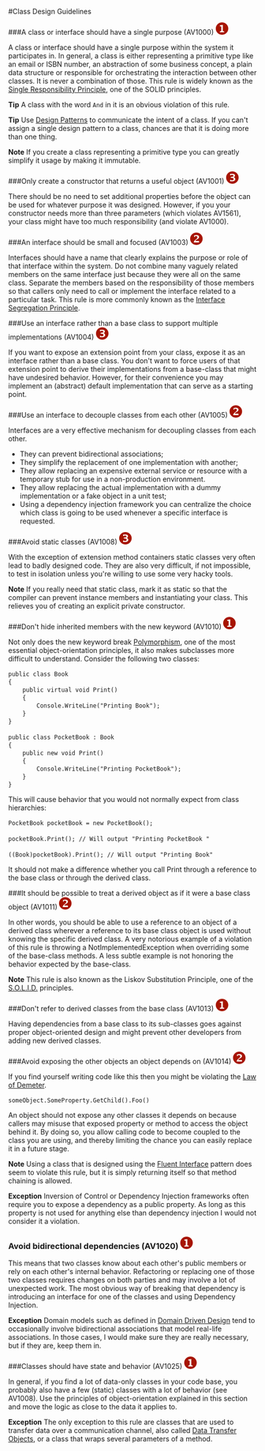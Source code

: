 <!--
NOTE: Requires Markdown Extra. See http://michelf.ca/projects/php-markdown/extra/
 --> 

#Class Design Guidelines

###A class or interface should have a single purpose (AV1000) ![](images/1.png)

A class or interface should have a single purpose within the system it participates in. In general, a class is either representing a primitive type like an email or ISBN number, an abstraction of some business concept, a plain data structure or responsible for orchestrating the interaction between other classes. It is never a combination of those. This rule is widely known as the [Single Responsibility Principle](http://www.objectmentor.com/resources/articles/srp.pdf), one of the SOLID principles.

**Tip** A class with the word `And` in it is an obvious violation of this rule.

**Tip** Use [Design Patterns](http://en.wikipedia.org/wiki/Design_pattern_(computer_science)) to communicate the intent of a class. If you can't assign a single design pattern to a class, chances are that it is doing more than one thing.

**Note** If you create a class representing a primitive type you can greatly simplify it usage by making it immutable.

###Only create a constructor that returns a useful object (AV1001) ![](images/3.png)

There should be no need to set additional properties before the object can be used for whatever purpose it was designed. However, if you your constructor needs more than three parameters (which violates AV1561), your class might have too much responsibility (and violate AV1000).

###An interface should be small and focused (AV1003) ![](images/2.png)

Interfaces should have a name that clearly explains the purpose or role of that interface within the system. Do not combine many vaguely related members on the same interface just because they were all on the same class. Separate the members based on the responsibility of those members so that callers only need to call or implement the interface related to a particular task. This rule is more commonly known as the [Interface Segregation Principle](http://www.objectmentor.com/resources/articles/isp.pdf).

###Use an interface rather than a base class to support multiple implementations (AV1004) ![](images/3.png)

If you want to expose an extension point from your class, expose it as an interface rather than a base class. You don't want to force users of that extension point to derive their implementations from a base-class that might have undesired behavior. However, for their convenience you may implement an (abstract) default implementation that can serve as a starting point.

###Use an interface to decouple classes from each other (AV1005) ![](images/2.png)

Interfaces are a very effective mechanism for decoupling classes from each other.

- They can prevent bidirectional associations; 
- They simplify the replacement of one implementation with another; 
- They allow replacing an expensive external service or resource with a temporary stub for use in a non-production environment.
- They allow replacing the actual implementation with a dummy implementation or a fake object in a unit test; 
- Using a dependency injection framework you can centralize the choice which class is going to be used whenever a specific interface is requested.

###Avoid static classes (AV1008) ![](images/3.png)

With the exception of extension method containers static classes very often lead to badly designed code. They are also very difficult, if not impossible, to test in isolation unless you're willing to use some very hacky tools.

**Note** If you really need that static class, mark it as static so that the compiler can prevent instance members and instantiating your class. This relieves you of creating an explicit private constructor.

###Don't hide inherited members with the new keyword (AV1010) ![](images/1.png)

Not only does the new keyword break [Polymorphism](http://en.wikipedia.org/wiki/Polymorphism_in_object-oriented_programming), one of the most essential object-orientation principles, it also makes subclasses more difficult to understand. Consider the following two classes:

	public class Book  
	{
		public virtual void Print()  
		{
			Console.WriteLine("Printing Book");
		}  
	}
	
	public class PocketBook : Book  
	{
		public new void Print()
		{
			Console.WriteLine("Printing PocketBook");
		}  
	}

This will cause behavior that you would not normally expect from class hierarchies:

	PocketBook pocketBook = new PocketBook();
	
	pocketBook.Print(); // Will output "Printing PocketBook "
	
	((Book)pocketBook).Print(); // Will output "Printing Book"

It should not make a difference whether you call Print through a reference to the base class or through the derived class.

###It should be possible to treat a derived object as if it were a base class object (AV1011) ![](images/2.png)

In other words, you should be able to use a reference to an object of a derived class wherever a reference to its base class object is used without knowing the specific derived class. A very notorious example of a violation of this rule is throwing a NotImplementedException when overriding some of the base-class methods. A less subtle example is not honoring the behavior expected by the base-class.   
  
**Note** This rule is also known as the Liskov Substitution Principle, one of the [S.O.L.I.D.](http://www.lostechies.com/blogs/chad_myers/archive/2008/03/07/pablo-s-topic-of-the-month-march-solid-principles.aspx) principles.

###Don't refer to derived classes from the base class (AV1013) ![](images/1.png)

Having dependencies from a base class to its sub-classes goes against proper object-oriented design and might prevent other developers from adding new derived classes.

###Avoid exposing the other objects an object depends on (AV1014) ![](images/2.png)

If you find yourself writing code like this then you might be violating the [Law of Demeter](http://en.wikipedia.org/wiki/Law_of_Demeter).

	someObject.SomeProperty.GetChild().Foo()

An object should not expose any other classes it depends on because callers may misuse that exposed property or method to access the object behind it. By doing so, you allow calling code to become coupled to the class you are using, and thereby limiting the chance you can easily replace it in a future stage.

**Note** Using a class that is designed using the [Fluent Interface](http://en.wikipedia.org/wiki/Fluent_interface) pattern does seem to violate this rule, but it is simply returning itself so that method chaining is allowed.

**Exception** Inversion of Control or Dependency Injection frameworks often require you to expose a dependency as a public property. As long as this property is not used for anything else than dependency injection I would not consider it a violation.

### Avoid bidirectional dependencies (AV1020) ![](images/1.png)

This means that two classes know about each other's public members or rely on each other's internal behavior. Refactoring or replacing one of those two classes requires changes on both parties and may involve a lot of unexpected work. The most obvious way of breaking that dependency is introducing an interface for one of the classes and using Dependency Injection.

**Exception** Domain models such as defined in [Domain Driven Design](http://domaindrivendesign.org/) tend to occasionally involve bidirectional associations that model real-life associations. In those cases, I would make sure they are really necessary, but if they are, keep them in.

###Classes should have state and behavior (AV1025) ![](images/1.png)

In general, if you find a lot of data-only classes in your code base, you probably also have a few (static) classes with a lot of behavior (see AV1008). Use the principles of object-orientation explained in this section and move the logic as close to the data it applies to.

**Exception** The only exception to this rule are classes that are used to transfer data over a communication channel, also called [Data Transfer Objects](http://martinfowler.com/eaaCatalog/dataTransferObject.html), or a class that wraps several parameters of a method.
